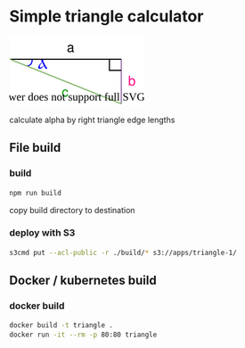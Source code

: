# Simple triangle calculator

![triangle](./src/triangle.svg)

calculate alpha by right triangle edge lengths

## File build
### build

```bash
npm run build
```
copy build directory to destination


### deploy with S3

```bash
s3cmd put --acl-public -r ./build/* s3://apps/triangle-1/
```

## Docker / kubernetes build

### docker build

```bash
docker build -t triangle .
docker run -it --rm -p 80:80 triangle
```

